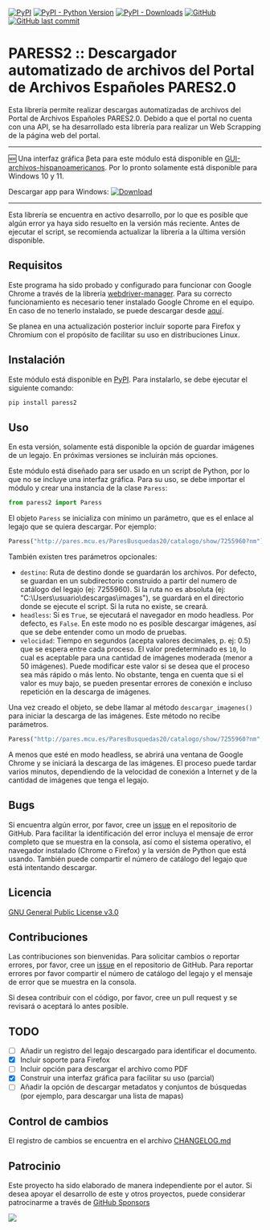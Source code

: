 [![PyPI](https://img.shields.io/pypi/v/paress2)](https://pypi.org/project/paress2/)
[![PyPI - Python Version](https://img.shields.io/pypi/pyversions/paress2)](https://pypi.org/project/paress2/)
[![PyPI - Downloads](https://img.shields.io/pypi/dm/paress2)](https://pypi.org/project/paress2/)
[![GitHub](https://img.shields.io/github/license/jairomelo/paress2)](https://github.com/jairomelo/paress2/blob/main/LICENSE)
[![GitHub last commit](https://img.shields.io/github/last-commit/jairomelo/paress2)]()

# PARESS2 :: Descargador automatizado de archivos del Portal de Archivos Españoles PARES2.0

Esta librería permite realizar descargas automatizadas de archivos del Portal de Archivos Españoles PARES2.0. Debido a que el portal no cuenta con una API, se ha desarrollado esta librería para realizar un Web Scrapping de la página web del portal.

<hr>

🆕 Una interfaz gráfica βeta para este módulo está disponible en [GUI-archivos-hispanoamericanos](https://github.com/jairomelo/GUI-archivos-hispanoamericanos/releases/tag/v0.1.0-beta). Por lo pronto solamente está disponible para Windows 10 y 11.

Descargar app para Windows: [![Download](https://img.shields.io/badge/Download-0.1.0--beta-blue)](https://github.com/jairomelo/GUI-archivos-hispanoamericanos/releases/download/v0.1.0-beta/gui_archivos.exe)

<hr>

Esta librería se encuentra en activo desarrollo, por lo que es posible que algún error ya haya sido resuelto en la versión más reciente. Antes de ejecutar el script, se recomienda actualizar la librería a la última versión disponible.

## Requisitos

Este programa ha sido probado y configurado para funcionar con Google Chrome a través de la librería [webdriver-manager](https://pypi.org/project/webdriver-manager/). Para su correcto funcionamiento es necesario tener instalado Google Chrome en el equipo. En caso de no tenerlo instalado, se puede descargar desde [aquí](https://www.google.com/intl/es/chrome/).

Se planea en una actualización posterior incluir soporte para Firefox y Chromium con el propósito de facilitar su uso en distribuciones Linux.

## Instalación

Este módulo está disponible en [PyPI](https://pypi.org/project/pypares2/). Para instalarlo, se debe ejecutar el siguiente comando:

```bash
pip install paress2
```

## Uso

En esta versión, solamente está disponible la opción de guardar imágenes de un legajo. En próximas versiones se incluirán más opciones.

Este módulo está diseñado para ser usado en un script de Python, por lo que no se incluye una interfaz gráfica. Para su uso, se debe importar el módulo y crear una instancia de la clase `Paress`:

```python
from paress2 import Paress
```

El objeto `Paress` se inicializa con mínimo un parámetro, que es el enlace al legajo que se quiera descargar. Por ejemplo:

```python
Paress("http://pares.mcu.es/ParesBusquedas20/catalogo/show/7255960?nm")
```

También existen tres parámetros opcionales:

- `destino`: Ruta de destino donde se guardarán los archivos. Por defecto, se guardan en un subdirectorio construido a partir del numero de catálogo del legajo (ej: 7255960). Si la ruta no es absoluta (ej: "C:\Users\usuario\descargas\images"), se guardará en el directorio donde se ejecute el script. Si la ruta no existe, se creará.
- `headless`: Si es `True`, se ejecutará el navegador en modo headless. Por defecto, es `False`. En este modo no es posible descargar imágenes, así que se debe entender como un modo de pruebas.
- `velocidad`: Tiempo en segundos (acepta valores decimales, p. ej: 0.5) que se espera entre cada proceso. El valor predeterminado es `10`, lo cual es aceptable para una cantidad de imágenes moderada (menor a 50 imágenes). Puede modificar este valor si se desea que el proceso sea más rápido o más lento. No obstante, tenga en cuenta que si el valor es muy bajo, se pueden presentar errores de conexión e incluso repetición en la descarga de imágenes.

Una vez creado el objeto, se debe llamar al método `descargar_imagenes()` para iniciar la descarga de las imágenes. Este método no recibe parámetros.

```python
Paress("http://pares.mcu.es/ParesBusquedas20/catalogo/show/7255960?nm", destino="C:\Users\usuario\descargas\images", velocidad=1).descargar_imagenes()
```

A menos que esté en modo headless, se abrirá una ventana de Google Chrome y se iniciará la descarga de las imágenes. El proceso puede tardar varios minutos, dependiendo de la velocidad de conexión a Internet y de la cantidad de imágenes que tenga el legajo.

## Bugs

Si encuentra algún error, por favor, cree un [issue](https://github.com/jairomelo/paress2/issues/new?title=Error&body=descripci%C3%B3n+del+error) en el repositorio de GitHub. Para facilitar la identificación del error incluya el mensaje de error completo que se muestra en la consola, así como el sistema operativo, el navegador instalado (Chrome o Firefox) y la versión de Python que está usando. También puede compartir el número de catálogo del legajo que está intentando descargar.

## Licencia

[GNU General Public License v3.0](https://www.gnu.org/licenses/gpl-3.0.html)

## Contribuciones

Las contribuciones son bienvenidas. Para solicitar cambios o reportar errores, por favor, cree un [issue](https://github.com/jairomelo/paress2/issues/new) en el repositorio de GitHub. Para reportar errores por favor compartir el número de catálogo del legajo y el mensaje de error que se muestra en la consola.

Si desea contribuir con el código, por favor, cree un pull request y se revisará o aceptará lo antes posible.

## TODO

- [ ] Añadir un registro del legajo descargado para identificar el documento.
- [X] Incluir soporte para Firefox
- [ ] Incluir opción para descargar el archivo como PDF
- [X] Construir una interfaz gráfica para facilitar su uso (parcial)
- [ ] Añadir la opción de descargar metadatos y conjuntos de búsquedas (por ejemplo, para descargar una lista de mapas)

## Control de cambios

El registro de cambios se encuentra en el archivo [CHANGELOG.md](CHANGELOG.md)

## Patrocinio

Este proyecto ha sido elaborado de manera independiente por el autor. Si desea apoyar el desarrollo de este y otros proyectos, puede considerar patrocinarme a través de [GitHub Sponsors](https://github.com/sponsors/jairomelo)

<a href="https://github.com/sponsors/jairomelo" target="_blank"><img src="https://img.shields.io/static/v1?label=Sponsor&message=%E2%9D%A4&logo=GitHub&link=%3Curl%3E&color=f88379"></a>
